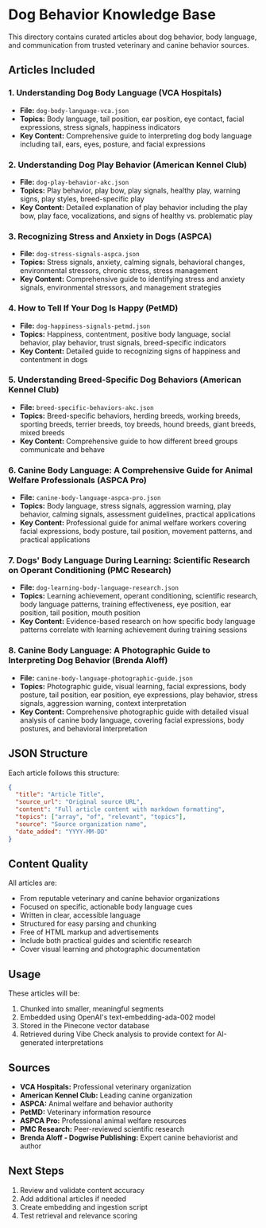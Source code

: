 # Dog Behavior Knowledge Base

This directory contains curated articles about dog behavior, body language, and communication from trusted veterinary and canine behavior sources.

## Articles Included

### 1. Understanding Dog Body Language (VCA Hospitals)

- **File:** `dog-body-language-vca.json`
- **Topics:** Body language, tail position, ear position, eye contact, facial expressions, stress signals, happiness indicators
- **Key Content:** Comprehensive guide to interpreting dog body language including tail, ears, eyes, posture, and facial expressions

### 2. Understanding Dog Play Behavior (American Kennel Club)

- **File:** `dog-play-behavior-akc.json`
- **Topics:** Play behavior, play bow, play signals, healthy play, warning signs, play styles, breed-specific play
- **Key Content:** Detailed explanation of play behavior including the play bow, play face, vocalizations, and signs of healthy vs. problematic play

### 3. Recognizing Stress and Anxiety in Dogs (ASPCA)

- **File:** `dog-stress-signals-aspca.json`
- **Topics:** Stress signals, anxiety, calming signals, behavioral changes, environmental stressors, chronic stress, stress management
- **Key Content:** Comprehensive guide to identifying stress and anxiety signals, environmental stressors, and management strategies

### 4. How to Tell If Your Dog Is Happy (PetMD)

- **File:** `dog-happiness-signals-petmd.json`
- **Topics:** Happiness, contentment, positive body language, social behavior, play behavior, trust signals, breed-specific indicators
- **Key Content:** Detailed guide to recognizing signs of happiness and contentment in dogs

### 5. Understanding Breed-Specific Dog Behaviors (American Kennel Club)

- **File:** `breed-specific-behaviors-akc.json`
- **Topics:** Breed-specific behaviors, herding breeds, working breeds, sporting breeds, terrier breeds, toy breeds, hound breeds, giant breeds, mixed breeds
- **Key Content:** Comprehensive guide to how different breed groups communicate and behave

### 6. Canine Body Language: A Comprehensive Guide for Animal Welfare Professionals (ASPCA Pro)

- **File:** `canine-body-language-aspca-pro.json`
- **Topics:** Body language, stress signals, aggression warning, play behavior, calming signals, assessment guidelines, practical applications
- **Key Content:** Professional guide for animal welfare workers covering facial expressions, body posture, tail position, movement patterns, and practical applications

### 7. Dogs' Body Language During Learning: Scientific Research on Operant Conditioning (PMC Research)

- **File:** `dog-learning-body-language-research.json`
- **Topics:** Learning achievement, operant conditioning, scientific research, body language patterns, training effectiveness, eye position, ear position, tail position, mouth position
- **Key Content:** Evidence-based research on how specific body language patterns correlate with learning achievement during training sessions

### 8. Canine Body Language: A Photographic Guide to Interpreting Dog Behavior (Brenda Aloff)

- **File:** `canine-body-language-photographic-guide.json`
- **Topics:** Photographic guide, visual learning, facial expressions, body posture, tail position, ear position, eye expressions, play behavior, stress signals, aggression warning, context interpretation
- **Key Content:** Comprehensive photographic guide with detailed visual analysis of canine body language, covering facial expressions, body postures, and behavioral interpretation

## JSON Structure

Each article follows this structure:

```json
{
  "title": "Article Title",
  "source_url": "Original source URL",
  "content": "Full article content with markdown formatting",
  "topics": ["array", "of", "relevant", "topics"],
  "source": "Source organization name",
  "date_added": "YYYY-MM-DD"
}
```

## Content Quality

All articles are:

- From reputable veterinary and canine behavior organizations
- Focused on specific, actionable body language cues
- Written in clear, accessible language
- Structured for easy parsing and chunking
- Free of HTML markup and advertisements
- Include both practical guides and scientific research
- Cover visual learning and photographic documentation

## Usage

These articles will be:

1. Chunked into smaller, meaningful segments
2. Embedded using OpenAI's text-embedding-ada-002 model
3. Stored in the Pinecone vector database
4. Retrieved during Vibe Check analysis to provide context for AI-generated interpretations

## Sources

- **VCA Hospitals:** Professional veterinary organization
- **American Kennel Club:** Leading canine organization
- **ASPCA:** Animal welfare and behavior authority
- **PetMD:** Veterinary information resource
- **ASPCA Pro:** Professional animal welfare resources
- **PMC Research:** Peer-reviewed scientific research
- **Brenda Aloff - Dogwise Publishing:** Expert canine behaviorist and author

## Next Steps

1. Review and validate content accuracy
2. Add additional articles if needed
3. Create embedding and ingestion script
4. Test retrieval and relevance scoring
